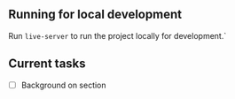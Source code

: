 ## Running for local development

Run `live-server` to run the project locally for development.`

## Current tasks

- [ ] Background on section
